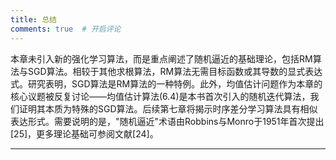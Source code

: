 ```yaml
---
title: 总结
comments: true  # 开启评论
---
```


本章未引入新的强化学习算法，而是重点阐述了随机逼近的基础理论，包括RM算法与SGD算法。相较于其他求根算法，RM算法无需目标函数或其导数的显式表达式。研究表明，SGD算法是RM算法的一种特例。此外，均值估计问题作为本章的核心议题被反复讨论——均值估计算法(6.4)是本书首次引入的随机迭代算法，我们证明其本质为特殊的SGD算法。后续第七章将揭示时序差分学习算法具有相似表达形式。需要说明的是，"随机逼近"术语由Robbins与Monro于1951年首次提出[25]，更多理论基础可参阅文献[24]。

---